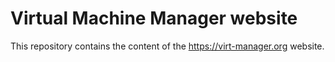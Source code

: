 Virtual Machine Manager website
===============================

This repository contains the content of the https://virt-manager.org website.
